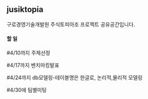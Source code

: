 ## jusiktopia
구로경영기술개발원 주식토피아조 프로젝트 공유공간입니다.


#### 할 일 
#4/10까지 주제선정

#4/17까지 벤치마킹발표

#4/24까지 db모델링-테이블명은 한글로, 논리적,물리적 모델링

#4/30에 팀별미팅
